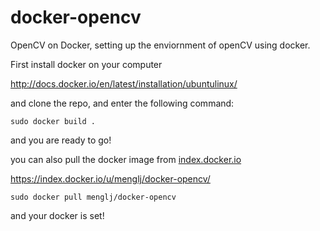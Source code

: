 docker-opencv
=============

OpenCV on Docker, setting up the enviornment of openCV using docker.

First install docker on your computer

http://docs.docker.io/en/latest/installation/ubuntulinux/

and clone the repo, and enter the following command:

```
sudo docker build .
```

and you are ready to go!

you can also pull the docker image from [index.docker.io](http://index.docker.io)

https://index.docker.io/u/menglj/docker-opencv/

```
sudo docker pull menglj/docker-opencv
```

and your docker is set!
